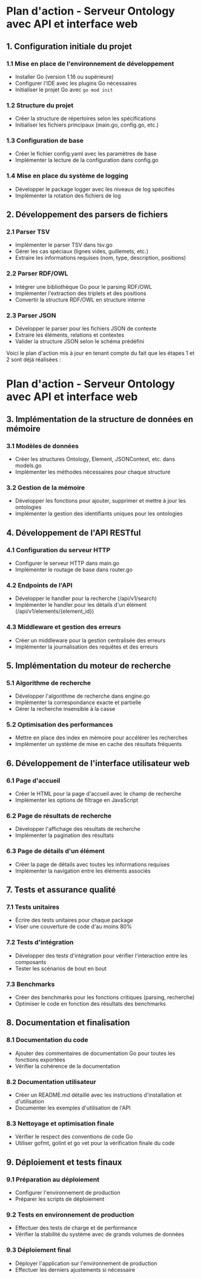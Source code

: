 # Plan d'action - Serveur Ontology avec API et interface web

## 1. Configuration initiale du projet

### 1.1 Mise en place de l'environnement de développement
- Installer Go (version 1.16 ou supérieure)
- Configurer l'IDE avec les plugins Go nécessaires
- Initialiser le projet Go avec `go mod init`

### 1.2 Structure du projet
- Créer la structure de répertoires selon les spécifications
- Initialiser les fichiers principaux (main.go, config.go, etc.)

### 1.3 Configuration de base
- Créer le fichier config.yaml avec les paramètres de base
- Implémenter la lecture de la configuration dans config.go

### 1.4 Mise en place du système de logging
- Développer le package logger avec les niveaux de log spécifiés
- Implémenter la rotation des fichiers de log

## 2. Développement des parsers de fichiers

### 2.1 Parser TSV
- Implémenter le parser TSV dans tsv.go
- Gérer les cas spéciaux (lignes vides, guillemets, etc.)
- Extraire les informations requises (nom, type, description, positions)

### 2.2 Parser RDF/OWL
- Intégrer une bibliothèque Go pour le parsing RDF/OWL
- Implémenter l'extraction des triplets et des positions
- Convertir la structure RDF/OWL en structure interne

### 2.3 Parser JSON
- Développer le parser pour les fichiers JSON de contexte
- Extraire les éléments, relations et contextes
- Valider la structure JSON selon le schéma prédéfini

Voici le plan d'action mis à jour en tenant compte du fait que les étapes 1 et 2 sont déjà réalisées :

# Plan d'action - Serveur Ontology avec API et interface web

## 3. Implémentation de la structure de données en mémoire

### 3.1 Modèles de données
- Créer les structures Ontology, Element, JSONContext, etc. dans models.go
- Implémenter les méthodes nécessaires pour chaque structure

### 3.2 Gestion de la mémoire
- Développer les fonctions pour ajouter, supprimer et mettre à jour les ontologies
- Implémenter la gestion des identifiants uniques pour les ontologies

## 4. Développement de l'API RESTful

### 4.1 Configuration du serveur HTTP
- Configurer le serveur HTTP dans main.go
- Implémenter le routage de base dans router.go

### 4.2 Endpoints de l'API
- Développer le handler pour la recherche (/api/v1/search)
- Implémenter le handler pour les détails d'un élément (/api/v1/elements/{element_id})

### 4.3 Middleware et gestion des erreurs
- Créer un middleware pour la gestion centralisée des erreurs
- Implémenter la journalisation des requêtes et des erreurs

## 5. Implémentation du moteur de recherche

### 5.1 Algorithme de recherche
- Développer l'algorithme de recherche dans engine.go
- Implémenter la correspondance exacte et partielle
- Gérer la recherche insensible à la casse

### 5.2 Optimisation des performances
- Mettre en place des index en mémoire pour accélérer les recherches
- Implémenter un système de mise en cache des résultats fréquents

## 6. Développement de l'interface utilisateur web

### 6.1 Page d'accueil
- Créer le HTML pour la page d'accueil avec le champ de recherche
- Implémenter les options de filtrage en JavaScript

### 6.2 Page de résultats de recherche
- Développer l'affichage des résultats de recherche
- Implémenter la pagination des résultats

### 6.3 Page de détails d'un élément
- Créer la page de détails avec toutes les informations requises
- Implémenter la navigation entre les éléments associés

## 7. Tests et assurance qualité

### 7.1 Tests unitaires
- Écrire des tests unitaires pour chaque package
- Viser une couverture de code d'au moins 80%

### 7.2 Tests d'intégration
- Développer des tests d'intégration pour vérifier l'interaction entre les composants
- Tester les scénarios de bout en bout

### 7.3 Benchmarks
- Créer des benchmarks pour les fonctions critiques (parsing, recherche)
- Optimiser le code en fonction des résultats des benchmarks

## 8. Documentation et finalisation

### 8.1 Documentation du code
- Ajouter des commentaires de documentation Go pour toutes les fonctions exportées
- Vérifier la cohérence de la documentation

### 8.2 Documentation utilisateur
- Créer un README.md détaillé avec les instructions d'installation et d'utilisation
- Documenter les exemples d'utilisation de l'API

### 8.3 Nettoyage et optimisation finale
- Vérifier le respect des conventions de code Go
- Utiliser gofmt, golint et go vet pour la vérification finale du code

## 9. Déploiement et tests finaux

### 9.1 Préparation au déploiement
- Configurer l'environnement de production
- Préparer les scripts de déploiement

### 9.2 Tests en environnement de production
- Effectuer des tests de charge et de performance
- Vérifier la stabilité du système avec de grands volumes de données

### 9.3 Déploiement final
- Déployer l'application sur l'environnement de production
- Effectuer les derniers ajustements si nécessaire